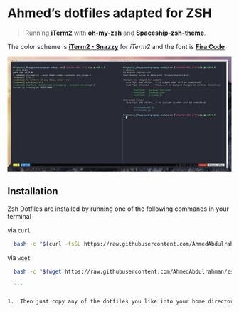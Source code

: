 # Ahmed’s dotfiles adapted for ZSH

> Running [**iTerm2**](https://www.iterm2.com/) with [**oh-my-zsh**](https://github.com/robbyrussell/oh-my-zsh) and [**Spaceship-zsh-theme**](https://github.com/denysdovhan/spaceship-zsh-theme).

The color scheme is [**iTerm2 - Snazzy**](https://github.com/sindresorhus/iterm2-snazzy) for _iTerm2_ and the font is [**Fira Code**](https://github.com/tonsky/FiraCode)

![Screenshot](screenshot.png)

## Installation

Zsh Dotfiles are installed by running one of the following commands in your terminal

via `curl`

```bash
  bash -c "$(curl -fsSL https://raw.githubusercontent.com/AhmedAbdulrahman/zsh-dotfiles/master/installer.sh)"
```

via `wget`

````bash
  bash -c "$(wget https://raw.githubusercontent.com/AhmedAbdulrahman/zsh-dotfiles/master/installer.sh -O -)"

  ```

1.  Then just copy any of the dotfiles you like into your home directory.
````

